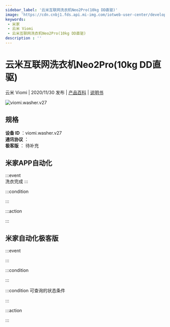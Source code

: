 ```yaml
---
sidebar_label: '云米互联网洗衣机Neo2Pro(10kg DD直驱)'
image: 'https://cdn.cnbj1.fds.api.mi-img.com/iotweb-user-center/developer_1679048936190ZP3ZrBnQ.png?GalaxyAccessKeyId=AKVGLQWBOVIRQ3XLEW&Expires=9223372036854775807&Signature=zKPrIJjzEQEQZF0Z4zqVAl3LQ9Y='
keywords: 
 - 米家
 - 云米 Viomi
 - 云米互联网洗衣机Neo2Pro(10kg DD直驱)
description : ''
---
```

# 云米互联网洗衣机Neo2Pro(10kg DD直驱)

云米 Viomi | 2020/11/30 发布 | [产品百科](https://home.mi.com/webapp/content/baike/product/index.html?model=viomi.washer.v27/) | [说明书](https://home.mi.com/views/introduction.html?model=viomi.washer.v27&region=cn)

![viomi.washer.v27](https://cdn.cnbj1.fds.api.mi-img.com/iotweb-user-center/developer_1679048936190ZP3ZrBnQ.png?GalaxyAccessKeyId=AKVGLQWBOVIRQ3XLEW&Expires=9223372036854775807&Signature=zKPrIJjzEQEQZF0Z4zqVAl3LQ9Y=)

## 规格  
> 
**设备 ID** ：viomi.washer.v27  
**通讯协议** ：  
**极客版**  ： 待补充 


## 米家APP自动化  

:::event  
洗衣完成
:::

:::condition  

:::

:::action   

:::

## 米家自动化极客版  

:::event  

:::

:::condition  

:::

:::condition 可查询的状态条件  

:::

:::action  

:::

        
